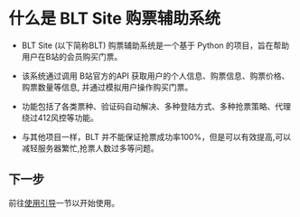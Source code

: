 # 什么是 BLT Site 购票辅助系统

- BLT Site (以下简称BLT) 购票辅助系统是一个基于 Python 的项目，旨在帮助用户在B站的会员购买门票。 

- 该系统通过调用 B站官方的API 获取用户的个人信息、购票信息、购票价格、购票数量等信息, 并通过模拟用户操作购买门票。

- 功能包括了各类票种、验证码自动解决、多种登陆方式、多种抢票策略、代理绕过412风控等功能。

- 与其他项目一样，BLT 并不能保证抢票成功率100%，但是可以有效提高,可以减轻服务器繁忙,抢票人数过多等问题。

## 下一步

前往[使用引导](/use-BLT/user-guide)一节以开始使用。   
